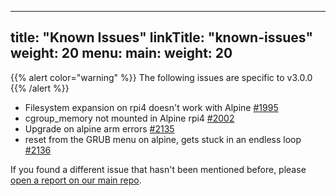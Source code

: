 
---
title: "Known Issues"
linkTitle: "known-issues"
weight: 20
menu:
  main:
    weight: 20
---

{{% alert color="warning" %}}
The following issues are specific to v3.0.0
{{% /alert %}}

- Filesystem expansion on rpi4 doesn't work with Alpine [#1995](https://github.com/kairos-io/kairos/issues/1995)
- cgroup_memory not mounted in Alpine rpi4 [#2002](https://github.com/kairos-io/kairos/issues/2002)
- Upgrade on alpine arm errors [#2135](https://github.com/kairos-io/kairos/issues/2135)
- reset from the GRUB menu on alpine, gets stuck in an endless loop [#2136](https://github.com/kairos-io/kairos/issues/2136)


If you found a different issue that hasn't been mentioned before, please [open a report on our main repo](https://github.com/kairos-io/kairos/issues/new).